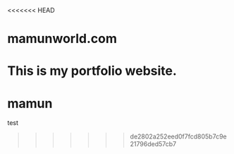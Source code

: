 <<<<<<< HEAD
# mamunworld.com

This is my portfolio website.
=======
# mamun
test
>>>>>>> de2802a252eed0f7fcd805b7c9e21796ded57cb7
